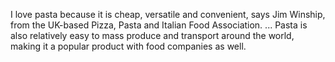 I love pasta because it is cheap, versatile and convenient, says Jim Winship, from the UK-based Pizza, Pasta and Italian Food Association. ... Pasta is also relatively easy to mass produce and transport around the world, making it a popular product with food companies as well.